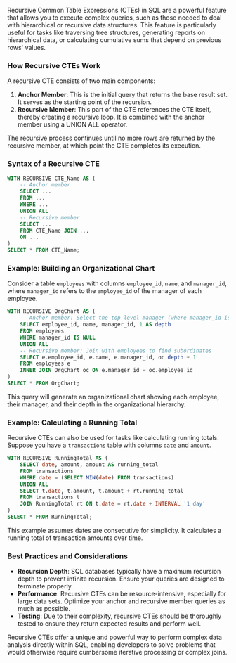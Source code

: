 Recursive Common Table Expressions (CTEs) in SQL are a powerful feature that allows you to execute complex queries, such as those needed to deal with hierarchical or recursive data structures. This feature is particularly useful for tasks like traversing tree structures, generating reports on hierarchical data, or calculating cumulative sums that depend on previous rows' values.

### How Recursive CTEs Work

A recursive CTE consists of two main components:

1. **Anchor Member**: This is the initial query that returns the base result set. It serves as the starting point of the recursion.
2. **Recursive Member**: This part of the CTE references the CTE itself, thereby creating a recursive loop. It is combined with the anchor member using a UNION ALL operator.

The recursive process continues until no more rows are returned by the recursive member, at which point the CTE completes its execution.

### Syntax of a Recursive CTE

```sql
WITH RECURSIVE CTE_Name AS (
    -- Anchor member
    SELECT ...
    FROM ...
    WHERE ...
    UNION ALL
    -- Recursive member
    SELECT ...
    FROM CTE_Name JOIN ...
    ON ...
)
SELECT * FROM CTE_Name;
```

### Example: Building an Organizational Chart

Consider a table `employees` with columns `employee_id`, `name`, and `manager_id`, where `manager_id` refers to the `employee_id` of the manager of each employee.

```sql
WITH RECURSIVE OrgChart AS (
    -- Anchor member: Select the top-level manager (where manager_id is NULL)
    SELECT employee_id, name, manager_id, 1 AS depth
    FROM employees
    WHERE manager_id IS NULL
    UNION ALL
    -- Recursive member: Join with employees to find subordinates
    SELECT e.employee_id, e.name, e.manager_id, oc.depth + 1
    FROM employees e
    INNER JOIN OrgChart oc ON e.manager_id = oc.employee_id
)
SELECT * FROM OrgChart;
```

This query will generate an organizational chart showing each employee, their manager, and their depth in the organizational hierarchy.

### Example: Calculating a Running Total

Recursive CTEs can also be used for tasks like calculating running totals. Suppose you have a `transactions` table with columns `date` and `amount`.

```sql
WITH RECURSIVE RunningTotal AS (
    SELECT date, amount, amount AS running_total
    FROM transactions
    WHERE date = (SELECT MIN(date) FROM transactions)
    UNION ALL
    SELECT t.date, t.amount, t.amount + rt.running_total
    FROM transactions t
    JOIN RunningTotal rt ON t.date = rt.date + INTERVAL '1 day'
)
SELECT * FROM RunningTotal;
```

This example assumes dates are consecutive for simplicity. It calculates a running total of transaction amounts over time.

### Best Practices and Considerations

- **Recursion Depth**: SQL databases typically have a maximum recursion depth to prevent infinite recursion. Ensure your queries are designed to terminate properly.
- **Performance**: Recursive CTEs can be resource-intensive, especially for large data sets. Optimize your anchor and recursive member queries as much as possible.
- **Testing**: Due to their complexity, recursive CTEs should be thoroughly tested to ensure they return expected results and perform well.

Recursive CTEs offer a unique and powerful way to perform complex data analysis directly within SQL, enabling developers to solve problems that would otherwise require cumbersome iterative processing or complex joins.